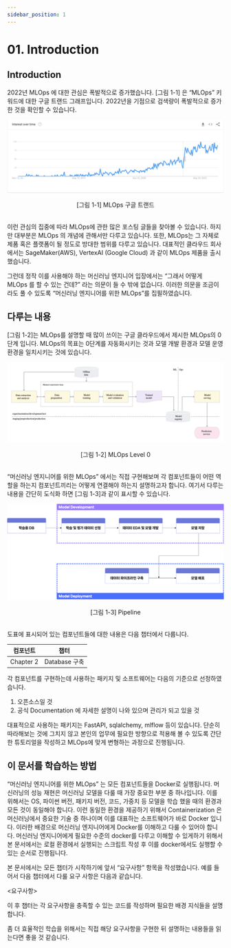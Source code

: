 ```yaml
---
sidebar_position: 1
---
```


# 01. Introduction
## Introduction

2022년 MLOps 에 대한 관심은 폭발적으로 증가했습니다. [그림 1-1] 은 “MLOps” 키워드에 대한 구글 트랜드 그래프입니다. 2022년을 기점으로 검색량이 폭발적으로 증가한 것을 확인할 수 있습니다.


![[그림 1-1] MLOps 구글 트랜드](./img/google-trend.png)
<center> [그림 1-1] MLOps 구글 트랜드 </center>
<br/>

이런 관심의 집중에 따라 MLOps에 관한 많은 포스팅 글들을 찾아볼 수 있습니다. 하지만 대부분은 MLOps 의 개념에 관해서만 다루고 있습니다.
또한, MLOps는 그 자체로 제품 혹은 플랫폼이 될 정도로 방대한 범위를 다루고 있습니다. 대표적인 클라우드 회사에서는 SageMaker(AWS), VertexAI (Google Cloud) 과 같이 MLOps 제품을 출시했습니다.

그런데 정작 이를 사용해야 하는 머신러닝 엔지니어 입장에서는 “그래서 어떻게 MLOps 를 할 수 있는 건데?” 라는 의문이 들 수 밖에 없습니다.
이러한 의문을 조금이라도 풀 수 있도록  “머신러닝 엔지니어를 위한 MLOps”를 집필하였습니다.

## 다루는 내용

[그림 1-2]는 MLOps를 설명할 때 많이 쓰이는 구글 클라우드에서 제시한 MLOps의 0단계 입니다. MLOps의 목표는 0단계를 자동화시키는 것과 모델 개발 환경과 모델 운영 환경을 일치시키는 것에 있습니다.

![[그림 1-2] MLOps Level 0](./img/mlops-level-0.png)
<center> [그림 1-2] MLOps Level 0 </center>
<br/>

“머신러닝 엔지니어를 위한 MLOps” 에서는 직접 구현해보며 각 컴포넌트들이 어떤 역할을 하는지 컴포넌트끼리는 어떻게 연결해야 하는지 설명하고자 합니다. 여기서 다루는 내용을 간단히 도식화 하면 [그림 1-3]과 같이 표시할 수 있습니다.

![pipeline](./img/pipeline.png)
<center> [그림 1-3] Pipeline </center>
<br/>

도표에 표시되어 있는 컴포넌트들에 대한 내용은 다음 챕터에서 다룹니다.

| 컴포넌트 | 챕터 |
| --- | --- |
| Chapter 2 | Database 구축 |


각 컴포넌트를 구현하는데 사용하는 패키지 및 소프트웨어는 다음의 기준으로 선정하였습니다.

1. 오픈소스일 것
2. 공식 Documentation 에 자세한 설명이 나와 있으며 관리가 되고 있을 것

대표적으로 사용하는 패키지는 FastAPI, sqlalchemy, mlflow 등이 있습니다.
단순히 따라해보는 것에 그치지 않고 본인의 업무에 필요한 방향으로 적용해 볼 수 있도록 간단한 튜토리얼을 작성하고 MLOps에 맞게 변형하는 과정으로 진행됩니다.

## 이 문서를 학습하는 방법

“머신러닝 엔지니어를 위한 MLOps” 는 모든 컴포넌트들을 Docker로 실행됩니다. 머신러닝의 성능 재현은 머신러닝 모델을 다룰 때 가장 중요한 부분 중 하나입니다. 이를 위해서는 OS, 파이썬 버전, 패키지 버전, 코드, 가중치 등 모델을 학습 했을 때의 환경과 모든 것이 동일해야 합니다. 이런 동일한 환경을 제공하기 위해서  Containerization 은 머신러닝에서 중요한 기술 중 하나이며 이를 대표하는 소프트웨어가 바로 Docker 입니다. 이러한 배경으로 머신러닝 엔지니어에게 Docker를 이해하고 다룰 수 있어야 합니다. 머신러닝 엔지니어에게 필요한 수준의 docker를 다루고 이해할 수 있게하기 위해서 본 문서에서는 로컬 환경에서 실행되는 스크립트 작성 후 이를 docker에서도 실행할 수 있는 순서로 진행됩니다.

본 문서에서는 모든 챕터가 시작하기에 앞서 “요구사항” 항목을 작성했습니다.  예를 들어서 다음 챕터에서 다룰 요구 사항은 다음과 같습니다.

<요구사항>

이 후 챕터는 각 요구사항을 충족할 수 있는 코드를 작성하며 필요한 배경 지식들을 설명합니다.

좀 더 효율적인 학습을 위해서는 직접 해당 요구사항을 구현한 뒤 설명하는 내용들을 읽는다면 좋을 것 같습니다.
